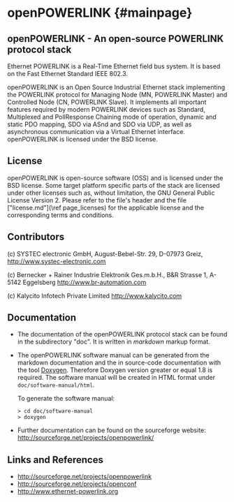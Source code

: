 openPOWERLINK {#mainpage}
=============

## openPOWERLINK - An open-source POWERLINK protocol stack

Ethernet POWERLINK is a Real-Time Ethernet field bus system. It is
based on the Fast Ethernet Standard IEEE 802.3.

openPOWERLINK is an Open Source Industrial Ethernet stack implementing the
POWERLINK protocol for Managing Node (MN, POWERLINK Master) and
Controlled Node (CN, POWERLINK Slave). It implements all important features
required by modern POWERLINK devices such as Standard, Multiplexed and
PollResponse Chaining mode of operation, dynamic and static PDO mapping, SDO
via ASnd and SDO via UDP, as well as asynchronous communication via a Virtual
Ethernet interface. openPOWERLINK is licensed under the BSD license.

## License

openPOWERLINK is open-source software (OSS) and is licensed under the
BSD license. Some target platform specific parts of the stack are licensed under
other licenses such as, without limitation, the GNU General Public License Version 2.
Please refer to the file's header and the file [\"license.md\"](\ref page_licenses)
for the applicable license and the corresponding terms and conditions.

## Contributors

(c) SYSTEC electronic GmbH, August-Bebel-Str. 29, D-07973 Greiz,
    http://www.systec-electronic.com

(c) Bernecker + Rainer Industrie Elektronik Ges.m.b.H., B&R Strasse 1, A-5142 Eggelsberg
    http://www.br-automation.com
        
(c) Kalycito Infotech Private Limited
    http://www.kalycito.com

## Documentation

* The documentation of the openPOWERLINK protocol stack can be found in the
  subdirectory "doc". It is written in _markdown_ markup format.
* The openPOWERLINK software manual can be generated from the markdown
  documentation and the in source-code documentation with the tool
  [Doxygen](http://www.doxygen.org). Therefore Doxygen version greater or equal
  1.8 is required. The software manual will be created in HTML format under
  `doc/software-manual/html`.
  
  To generate the software manual:
  
      > cd doc/software-manual
      > doxygen

* Further documentation can be found on the sourceforge website:  
  <http://sourceforge.net/projects/openpowerlink/>
  

## Links and References

- http://sourceforge.net/projects/openpowerlink
- http://sourceforge.net/projects/openconf
- http://www.ethernet-powerlink.org
